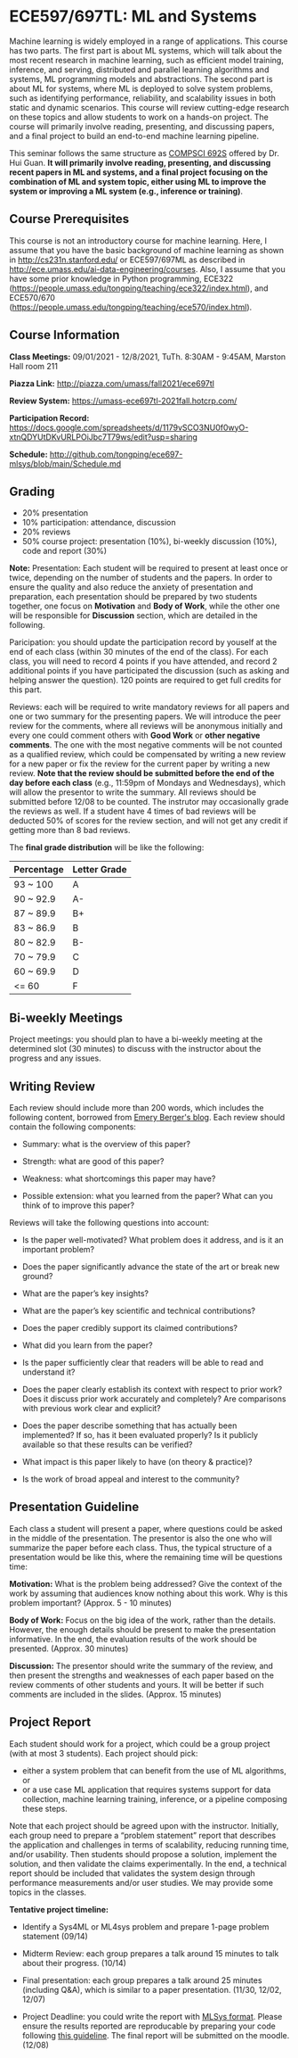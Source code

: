 # ECE597/697TL: ML and Systems

 Machine learning is widely employed in a range of applications. This course has two parts. The first part is about ML systems, which will talk about the most recent research in machine learning, such as efficient model training, inference, and serving, distributed and parallel learning algorithms and systems, ML programming models and abstractions. The second part is about ML for systems, where ML is deployed to solve system problems, such as identifying performance, reliability, and scalability issues in both static and dynamic scenarios. This course will review cutting-edge research on these topics and allow students to work on a hands-on project. The course will primarily involve reading, presenting, and discussing papers, and a final project to build an end-to-end machine learning pipeline.

This seminar follows the same structure as [COMPSCI 692S](https://guanh01.github.io/teaching/2020-fall-mlsys) offered by Dr. Hui Guan. **It will primarily involve reading, presenting, and discussing recent papers in ML and systems, and a final project focusing on the combination of ML and system topic, either using ML to improve the system or improving a ML system (e.g., inference or training)**.

## Course Prerequisites

This course is not an introductory course for machine learning. Here, I assume that you have the basic background of machine learning as shown in http://cs231n.stanford.edu/ or ECE597/697ML as described in http://ece.umass.edu/ai-data-engineering/courses. Also, I assume that you have some prior knowledge in Python programming, ECE322 (https://people.umass.edu/tongping/teaching/ece322/index.html), and ECE570/670 (https://people.umass.edu/tongping/teaching/ece570/index.html). 


## Course Information

**Class Meetings:** 09/01/2021 - 12/8/2021, TuTh. 8:30AM - 9:45AM, Marston Hall room 211

**Piazza Link:** http://piazza.com/umass/fall2021/ece697tl

**Review System:** https://umass-ece697tl-2021fall.hotcrp.com/

**Participation Record:** 
https://docs.google.com/spreadsheets/d/1179vSCO3NU0f0wyO-xtnQDYUtDKvURLPOiJbc7T79ws/edit?usp=sharing

**Schedule:**
http://github.com/tongping/ece697-mlsys/blob/main/Schedule.md

## Grading
- 20% presentation 
- 10% participation: attendance, discussion
- 20% reviews
- 50% course project: presentation (10%), bi-weekly discussion (10%), code and report (30%)

**Note:** 
Presentation: Each student will be required to present at least once or twice, depending on the number of students and the papers. In order to ensure the quality and also reduce the anxiety of presentation and preparation, each presentation should be prepared by two students together, one focus on **Motivation** and **Body of Work**, while the other one will be responsible for **Discussion** section, which are detailed in the following.
 
Paricipation: you should update the participation record by youself at the end of each class (within 30 minutes of the end of the class). For each class, you will need to record 4 points if you have attended, and record 2 additional points if you have participated the discussion (such as asking and helping answer the question). 120 points are required to get full credits for this part. 

Reviews: each will be required to write mandatory reviews for all papers and one or two summary for the presenting papers. We will introduce the peer review for  the comments, where all reviews will be anonymous initially and every one could comment others with **Good Work** or **other negative comments**. The one with the most negative comments will be not counted as a qualified review, which could be compensated by writing a new review for a new paper or fix the review for the current paper by writing a new review. **Note that the review should be submitted before the end of the day before each class** (e.g., 11:59pm of Mondays and Wednesdays), which will allow the presentor to write the summary. All reviews should be submitted before 12/08 to be counted. The instrutor may occasionally grade the reviews as well. If a student have 4 times of bad reviews will be deducted 50% of scores for the review section, and will not get any credit if getting more than 8 bad reviews.

The **final grade distribution** will be like the following: 

| Percentage | Letter Grade |
| ----------- | ----------- |
| 93 ~ 100  | A  |
| 90 ~ 92.9 | A- |
| 87 ~ 89.9 | B+ |
| 83 ~ 86.9 | B  |
| 80 ~ 82.9 | B- |
| 70 ~ 79.9 | C  |
| 60 ~ 69.9 | D  |
| <= 60     | F  |

## Bi-weekly Meetings
Project meetings: you should plan to have a bi-weekly meeting at the determined slot (30 minutes) to discuss with the instructor about the progress and any issues. 


## Writing Review

Each review should include more than 200 words, which includes the following content, borrowed from [Emery Berger's blog](https://emeryblogger.com/). Each review should contain the following components:

- Summary: what is the overview of this paper?

- Strength: what are good of this paper? 

- Weakness: what shortcomings this paper may have? 

- Possible extension: what you learned from the paper? What can you think of to improve this paper? 

Reviews will take the following questions into account:

- Is the paper well-motivated? What problem does it address, and is it an important problem?

- Does the paper significantly advance the state of the art or break new ground?

- What are the paper’s key insights?

- What are the paper’s key scientific and technical contributions?

- Does the paper credibly support its claimed contributions?

- What did you learn from the paper?

- Is the paper sufficiently clear that readers will be able to read and understand it?

- Does the paper clearly establish its context with respect to prior work? Does it discuss prior work accurately and completely? Are comparisons with previous work clear and explicit?

- Does the paper describe something that has actually been implemented? If so, has it been evaluated properly? Is it publicly available so that these results can be verified?

- What impact is this paper likely to have (on theory & practice)?

- Is the work of broad appeal and interest to the community?

## Presentation Guideline

Each class a student will present a paper, where questions could be asked in the middle of the presentation. The presentor is also the one who will summarize the paper before each class. Thus, the typical structure of a presentation would be like this, where the remaining time will be questions time:

 **Motivation:** What is the problem being addressed? Give the context of the work by assuming that audiences know nothing about this work. Why is this problem important? (Approx. 5 - 10 minutes)
 
 **Body of Work:** Focus on the big idea of the work, rather than the details. However, the enough details should be present to make the presentation informative. In the end, the evaluation results of the work should be presented. (Approx. 30 minutes)
 
 **Discussion:** The presentor should write the summary of the review, and then present the strengths and weaknesses of each paper based on the review comments of other students and yours. It will be better if such comments are included in the slides. (Approx. 15 minutes)


## Project Report
Each student should work for a project, which could be a group project (with at most 3 students). Each project should pick:

- either a system problem that can benefit from the use of ML algorithms, or
- or a use case ML application that requires systems support for data collection, machine learning training, inference, or a pipeline composing these steps. 


Note that each project should be agreed upon with the instructor. Initially, each group need to prepare a “problem statement” report that describes the application and challenges in terms of scalability, reducing running time, and/or usability. Then students should propose a solution, implement the solution, and then validate the claims experimentally. In the end, a technical report should be included that validates the system design through performance measurements and/or user studies. We may provide some topics in the classes. 

**Tentative project timeline:**

- Identify a Sys4ML or ML4sys problem and prepare 1-page problem statement (09/14)

- Midterm Review: each group prepares a talk around 15 minutes to talk about their progress. (10/14)

- Final presentation: each group prepares a talk around 25 minutes (including Q&A), which is similar to a paper presentation. (11/30, 12/02, 12/07)

- Project Deadline: you could write the report with [MLSys format](https://mlsys.org/Conferences/2021/CallForPapers). Please ensure the results reported are reproducable by preparing your code following [this guideline](https://ctuning.org/ae/submission.html). The final report will be submitted on the moodle.   (12/08)
        
